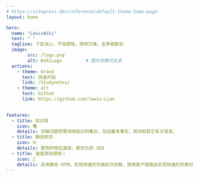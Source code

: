 ```yaml
---
# https://vitepress.dev/reference/default-theme-home-page
layout: home

hero:
  name: "LewisWiki"
  text: " "
  tagline: 下定决心，不怕牺牲，排除万难，去争取胜利
  image:
        src: /logo.png
        alt: WiKiLogo         # 图片的替代文本
  actions:
    - theme: brand
      text: 快速开始
      link: /Studynotes/
    - theme: alt
      text: Github
      link: https://github.com/lewis-Lian
      

features:
  - title: 知识库
    icon: 📚
    details: 求解问题所需领域知识的集合，包括基本事实、规则和其它有关信息。
  - title: 静态网页
    icon: 🌐
    details: 更快的响应速度，更优化的 SEO
  - title: 速度真的很快！
    icon: 🚀
    details: 采用静态 HTML 实现快速的页面初次加载，使用客户端路由实现快速的页面切换导航。
---
```


